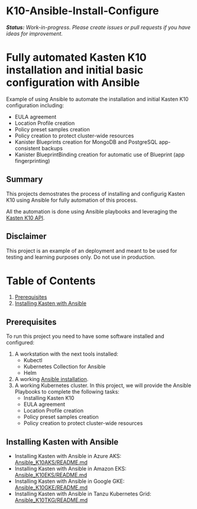 # K10-Ansible-Install-Configure

***Status:** Work-in-progress. Please create issues or pull requests if you have ideas for improvement.*

# **Fully automated Kasten K10 installation and initial basic configuration with Ansible**
Example of using Ansible to automate the installation and initial Kasten K10 configuration including:
* EULA agreement
* Location Profile creation
* Policy preset samples creation
* Policy creation to protect cluster-wide resources
* Kanister Blueprints creation for MongoDB and PostgreSQL app-consistent backups
* Kanister BlueprintBinding creation for automatic use of Blueprint (app fingerprinting)

## Summary
This projects demostrates the process of installing and configurig Kasten K10 using Ansible for fully automation of this process.  

All the automation is done using Ansible playbooks and leveraging the [Kasten K10 API](https://docs.kasten.io/latest/api/cli.html).

## Disclaimer
This project is an example of an deployment and meant to be used for testing and learning purposes only. Do not use in production. 


# Table of Contents

1. [Prerequisites](#Prerequisites)
2. [Installing Kasten with Ansible](#Installing-Kasten-with-Ansible)



## Prerequisites
To run this project you need to have some software installed and configured: 
1. A workstation with the next tools installed:
	- Kubectl
	- Kubernetes Collection for Ansible
	- Helm
1. A working [Ansible installation](https://docs.ansible.com/ansible/latest/installation_guide/intro_installation.html).
1. A working Kubernetes cluster.  In this project, we will provide the Ansible Playbooks to complete the following tasks:
	- Installing Kasten K10
	- EULA agreement
	- Location Profile creation
	- Policy preset samples creation
	- Policy creation to protect cluster-wide resources


## Installing Kasten with Ansible
* Installing Kasten with Ansible in Azure AKS: [Ansible_K10AKS/README.md](Ansible_K10AKS/README.md)
* Installing Kasten with Ansible in Amazon EKS: [Ansible_K10EKS/README.md](Ansible_K10EKS/README.md)
* Installing Kasten with Ansible in Google GKE: [Ansible_K10GKE/README.md](Ansible_K10GKE/README.md)
* Installing Kasten with Ansible in Tanzu Kubernetes Grid: [Ansible_K10TKG/README.md](Ansible_K10TKG/README.md)